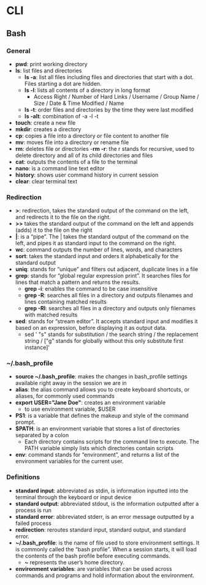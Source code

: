 # CLI

## Bash

### General

- **pwd**: print working directory
- **ls**: list files and directories
  - **ls -a**: list all files including files and directories that start with a dot. Files starting a dot are hidden.
  - **ls -l**: lists all contents of a directory in long format
    - Access Right / Number of Hard Links / Username / Group Name / Size / Date & Time Modified / Name
  - **ls -t**: order files and directories by the time they were last modified
  - **ls -alt**: combination of -a -l -t
- **touch**: create a new file
- **mkdir**: creates a directory
- **cp**: copies a file into a directory or file content to another file
- **mv**: moves file into a directory or rename file
- **rm**: deletes file or directories
  -**rm -r**: the r stands for recursive, used to delete directory and all of its child directories and files
- **cat**: outputs the contents of a file to the terminal
- **nano**: is a command line text editor
- **history**: shows user command history in current session
- **clear**: clear terminal text

### Redirection

- **>**: redirection, takes the standard output of the command on the left, and redirects it to the file on the right. 
- **>>** takes the standard output of the command on the left and appends (adds) it to the file on the right
- **|**: is a “pipe”. The | takes the standard output of the command on the left, and pipes it as standard input to the command on the right.
- **wc**: command outputs the number of lines, words, and characters
- **sort**: takes the standard input and orders it alphabetically for the standard output
- **uniq**: stands for “unique” and filters out adjacent, duplicate lines in a file
- **grep**: stands for “global regular expression print”. It searches files for lines that match a pattern and returns the results.
  - **grep -i**: enables the command to be case insensitive
  - **grep -R**: searches all files in a directory and outputs filenames and lines containing matched results
  - **grep -Rl**: searches all files in a directory and outputs only filenames with matched results
- **sed**: stands for “stream editor”. It accepts standard input and modifies it based on an expression, before displaying it as output data. 
  - sed ' "s" stands for substitution / the search string / the replacement string / ["g" stands for globally without this only substitute first instance]'

### ~/.bash_profile
- **source ~/.bash_profile**: makes the changes in bash_profile settings available right away in the session we are in
- **alias**: the alias command allows you to create keyboard shortcuts, or aliases, for commonly used commands
- **export USER="Jane Doe"**: creates an environment variable
  - to use environment variable, $USER
- **PS1**: is a variable that defines the makeup and style of the command prompt.
- **$PATH**: is an environment variable that stores a list of directories separated by a colon
  - Each directory contains scripts for the command line to execute. The PATH variable simply lists which directories contain scripts
- **env**: command stands for “environment”, and returns a list of the environment variables for the current user.

### Definitions

- **standard input**: abbreviated as stdin, is information inputted into the terminal through the keyboard or input device
- **standard output**: abbreviated stdout, is the information outputted after a process is run
- **standard error**: abbreviated stderr, is an error message outputted by a failed process
- **redirection**: reroutes standard input, standard output, and standard error.
- **~/.bash_profile**: is the name of file used to store environment settings. It is commonly called the “bash profile”. When a session starts, it will load the contents of the bash profile before executing commands.
  - **~** represents the user’s home directory.
- **environment variables**: are variables that can be used across commands and programs and hold information about the environment.